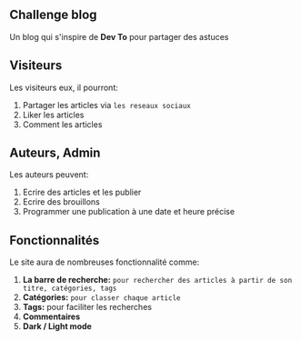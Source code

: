 
## Challenge blog
Un blog qui s'inspire de **Dev To** pour partager des astuces

## Visiteurs
Les visiteurs eux, il pourront: 
 1. Partager les articles via `les reseaux sociaux`
 2. Liker les articles
 3. Comment les articles

## Auteurs, Admin
Les auteurs peuvent:

 1. Ecrire des articles et les publier
 2. Ecrire des brouillons
 3. Programmer une publication à une date et heure précise

## Fonctionnalités
Le site aura de nombreuses fonctionnalité comme:

 1. **La barre de recherche:** `pour rechercher des articles à partir de son titre, catégories, tags`
 2. **Catégories:** `pour classer chaque article`
 3. **Tags:** pour faciliter les recherches
 4. **Commentaires**
 5. **Dark / Light mode** 
